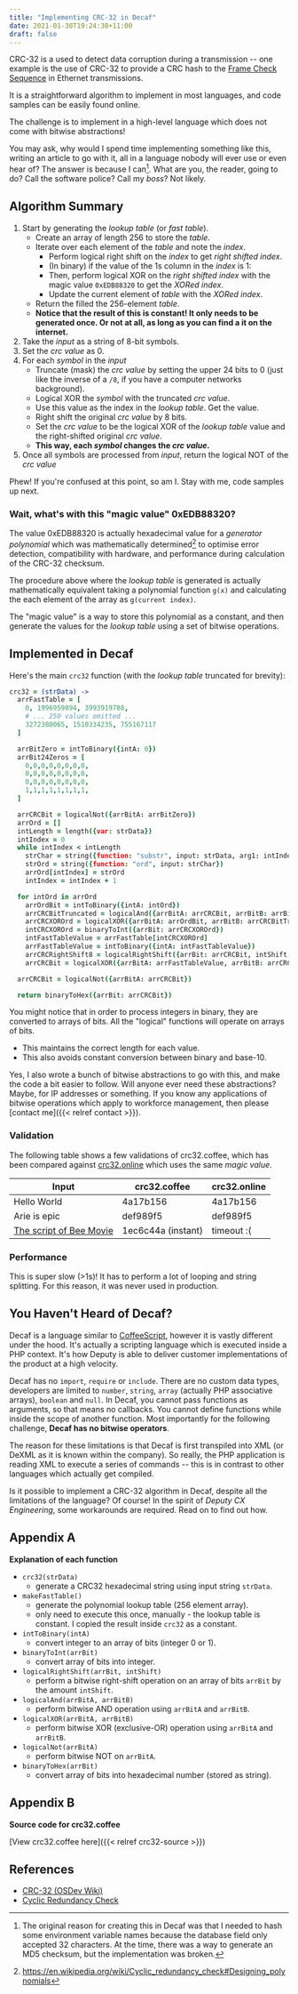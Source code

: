 ```yaml
---
title: "Implementing CRC-32 in Decaf"
date: 2021-01-30T19:24:38+11:00
draft: false
---
```


CRC-32 is a used to detect data corruption during a transmission -- one example is the use of CRC-32 to provide a CRC hash to the [Frame Check Sequence](https://en.wikipedia.org/wiki/Frame_check_sequence) in Ethernet transmissions.

It is a straightforward algorithm to implement in most languages, and code samples can be easily found online.

The challenge is to implement in a high-level language which does not come with bitwise abstractions!

You may ask, why would I spend time implementing something like this, writing an article to go with it, all in a language nobody will ever use or even hear of? The answer is because I can[^reason]. What are you, the reader, going to do? Call the software police? Call my _boss_? Not likely.



## Algorithm Summary

1. Start by generating the _lookup table_ (or _fast table_).
    * Create an array of length 256 to store the _table_.
    * Iterate over each element of the _table_ and note the _index_.
        * Perform logical right shift on the _index_ to get _right shifted index_.
        * (In binary) if the value of the 1s column in the _index_ is 1:
        * Then, perform logical XOR on the _right shifted index_ with the magic value `0xEDB88320` to get the _XORed index_.
        * Update the current element of _table_ with the _XORed index_.
    * Return the filled the 256-element _table_.
    * **Notice that the result of this is constant! It only needs to be generated once. Or not at all, as long as you can find a it on the internet.**
2. Take the _input_ as a string of 8-bit symbols.
3. Set the _crc value_ as 0.
4. For each _symbol_ in the _input_
    * Truncate (mask) the _crc value_ by setting the upper 24 bits to 0 (just like the inverse of a `/8`, if you have a computer networks background).
    * Logical XOR the _symbol_ with the truncated _crc value_.
    * Use this value as the index in the _lookup table_. Get the value.
    * Right shift the original _crc value_ by 8 bits.
    * Set the _crc value_ to be the logical XOR of the _lookup table_ value and the right-shifted original _crc value_.
    * **This way, each _symbol_ changes the _crc value_.**
5. Once all symbols are processed from _input_, return the logical NOT of the _crc value_

Phew! If you're confused at this point, so am I. Stay with me, code samples up next.

### Wait, what's with this "magic value" 0xEDB88320?

The value 0xEDB88320 is actually hexadecimal value for a _generator polynomial_ which was mathematically determined[^determined] to optimise error detection, compatibility with hardware, and performance during calculation of the CRC-32 checksum. 

The procedure above where the _lookup table_ is generated is actually mathematically equivalent taking a polynomial function `g(x)` and calculating the each element of the array as `g(current index)`.

The "magic value" is a way to store this polynomial as a constant, and then generate the values for the _lookup table_ using a set of bitwise operations.

## Implemented in Decaf

Here's the main `crc32` function (with the _lookup table_ truncated for brevity):

```coffeescript
crc32 = (strData) ->
  arrFastTable = [
    0, 1996959894, 3993919788, 
    # ... 250 values omitted ...  
    3272380065, 1510334235, 755167117
  ]

  arrBitZero = intToBinary({intA: 0})
  arrBit24Zeros = [
    0,0,0,0,0,0,0,0,
    0,0,0,0,0,0,0,0,
    0,0,0,0,0,0,0,0,
    1,1,1,1,1,1,1,1,
  ]

  arrCRCBit = logicalNot({arrBitA: arrBitZero})
  arrOrd = []
  intLength = length({var: strData})
  intIndex = 0
  while intIndex < intLength
    strChar = string({function: "substr", input: strData, arg1: intIndex, arg2: 1})
    strOrd = string({function: "ord", input: strChar})
    arrOrd[intIndex] = strOrd
    intIndex = intIndex + 1

  for intOrd in arrOrd
    arrOrdBit = intToBinary({intA: intOrd})
    arrCRCBitTruncated = logicalAnd({arrBitA: arrCRCBit, arrBitB: arrBit24Zeros})
    arrCRCXOROrd = logicalXOR({arrBitA: arrOrdBit, arrBitB: arrCRCBitTruncated})
    intCRCXOROrd = binaryToInt({arrBit: arrCRCXOROrd})
    intFastTableValue = arrFastTable[intCRCXOROrd]
    arrFastTableValue = intToBinary({intA: intFastTableValue})
    arrCRCRightShift8 = logicalRightShift({arrBit: arrCRCBit, intShift: 8})
    arrCRCBit = logicalXOR({arrBitA: arrFastTableValue, arrBitB: arrCRCRightShift8})

  arrCRCBit = logicalNot({arrBitA: arrCRCBit})

  return binaryToHex({arrBit: arrCRCBit})
```

You might notice that in order to process integers in binary, they are converted
to arrays of bits. All the "logical" functions will operate on arrays of bits.

* This maintains the correct length for each value.
* This also avoids constant conversion between binary and base-10.

Yes, I also wrote a bunch of bitwise abstractions to go with this, and make the code a bit easier to follow. Will anyone ever need these abstractions? Maybe, for IP addresses or something. If you know any applications of bitwise operations which apply to workforce management, then please [contact me]({{< relref contact >}}).

### Validation

The following table shows a few validations of crc32.coffee, which has been compared against [crc32.online](https://crc32.online/) which uses the same _magic value_.

| Input | crc32.coffee | crc32.online |
|---|---|---|
|Hello World|4a17b156|4a17b156|
|Arie is epic|def989f5|def989f5|
|[The script of Bee Movie](https://web.njit.edu/~cm395/theBeeMovieScript/)|1ec6c44a (instant)| timeout :( |

### Performance

This is super slow (>1s)! It has to perform a lot of looping and string splitting. For this reason, it was never used in production.

## You Haven't Heard of Decaf?

Decaf is a language similar to [CoffeeScript](https://coffeescript.org), however it is vastly different under the hood. It's actually a scripting language which is executed inside a PHP context. It's how Deputy is able to deliver customer implementations of the product at a high velocity.

Decaf has no `import`, `require` or `include`. There are no custom data types, developers are limited to `number`, `string`, `array` (actually PHP associative arrays), `boolean` and `null`. In Decaf, you cannot pass functions as arguments, so that means no callbacks. You cannot define functions while inside the scope of another function. Most importantly for the following challenge, **Decaf has no bitwise operators**.

The reason for these limitations is that Decaf is first transpiled into XML (or DeXML as it is known within the company). So really, the PHP application is reading XML to execute a series of commands -- this is in contrast to other languages which actually get compiled.

Is it possible to implement a CRC-32 algorithm in Decaf, despite all the limitations of the language? Of course! In the spirit of _Deputy CX Engineering_, some workarounds are required. Read on to find out how.

<!-- ## Work Around The Limitations

We're going to need some way of converting between an array of bits and base-10 integers.

First, let's build a function which converts integers to binary. The function should take an integer argument and return an array of bits. Each bit is the integer `0` or `1`.

The following function will iterate over each "column" of the binary number (1s, 2s, 4s, 8s etc) and determine whether the column should be `1` or `0`.

First take modulo of the input value and 2 -- this will either be a `0` or `1`. Save this value into the array of bits, in the current position. Finally, subtract the value from the input. Repeat.

_We have assumed we are dealing with 32 bit numbers._

```coffeescript
intToBinary = (intA) ->
  arrBit = []
  intLength = 32
  intIndex = 0

  while intIndex < intLength
    arrBit[intIndex] = 0

    if intA > 0
      intMod = intA % 2
      arrBit[intIndex] = intMod
      intA = (intA - intMod) / 2

    intIndex = intIndex + 1

  arrOut = []
  for intBit in sort({var: arrBit, with: "reverse"})
    arrOut[length({var: arrOut})] = intBit

  return arrOut
```

To write a function which converts binary back into integer, iterate through each column of the binary number, evaluate the expression `b * 2^p`, where `b` is the value in the current position, and `2^p` is the place value (or position) of the bit. This means that the value `p` is actually equal to `log_2(2^p)`. When we loop through the array of bits, `p` initially is `len(bits) - 1` and is finally `0` when the loop completes.

To simplify: Set `p` to be `len(bits) - 1` and then decrement `p` at the end of the loop.

To calculate the base-10 value, sum the expression `b * 2^p` for every value of `b` in `bits` with the corresponding place value `2^p`.

```coffeescript
binaryToInt = (arrBit) ->
  intInt = 0
  intPower = length({var: arrBit}) - 1
  for intBit in arrBit
    intInt = intInt + math({op: "pow", arg1: 2, arg2: intPower}) * intBit
    intPower = intPower - 1

  return intInt

```
 -->

## Appendix A

**Explanation of each function**

* `crc32(strData)`
  * generate a CRC32 hexadecimal string using input string `strData`.
* `makeFastTable()`
  * generate the polynomial lookup table (256 element array).
  * only need to execute this once, manually - the lookup table is constant. I copied the result inside `crc32` as a constant.
* `intToBinary(intA)`
  * convert integer to an array of bits (integer 0 or 1).
* `binaryToInt(arrBit)`
  * convert array of bits into integer.
* `logicalRightShift(arrBit, intShift)`
  * perform a bitwise right-shift operation on an array of bits `arrBit` by the amount `intShift`.
* `logicalAnd(arrBitA, arrBitB)`
  * perform bitwise AND operation using `arrBitA` and `arrBitB`.
* `logicalXOR(arrBitA, arrBitB)`
  * perform bitwise XOR (exclusive-OR) operation using `arrBitA` and `arrBitB`.
* `logicalNot(arrBitA)`
  * perform bitwise NOT on `arrBitA`.
* `binaryToHex(arrBit)`
  * convert array of bits into hexadecimal number (stored as string).


## Appendix B

**Source code for crc32.coffee**

[View crc32.coffee here]({{< relref crc32-source >}})

## References

* [CRC-32 (OSDev Wiki)](https://wiki.osdev.org/CRC32)
* [Cyclic Redundancy Check](https://en.wikipedia.org/wiki/Cyclic_redundancy_check)

[^reason]: The original reason for creating this in Decaf was that I needed to hash some environment variable names because the database field only accepted 32 characters. At the time, there was a way to generate an MD5 checksum, but the implementation was broken.

[^determined]: https://en.wikipedia.org/wiki/Cyclic_redundancy_check#Designing_polynomials
